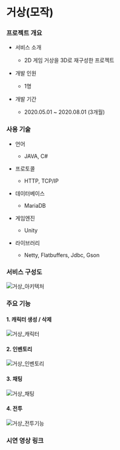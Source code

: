 # 거상(모작)

### 프로젝트 개요

- 서비스 소개
	- 2D 게임 거상을 3D로 재구성한 프로젝트


- 개발 인원
	- 1명

- 개발 기간
	- 2020.05.01 ~ 2020.08.01 (3개월)


### 사용 기술
- 언어
	- JAVA, C#

- 프로토콜
	- HTTP, TCP/IP

- 데이터베이스
	- MariaDB

- 게임엔진
	- Unity

- 라이브러리
	- Netty, Flatbuffers, Jdbc, Gson


### 서비스 구성도

![거상_아키텍처](https://user-images.githubusercontent.com/24368929/138806183-ca70cd42-c6b8-4696-b64a-b46aaec30d6c.PNG)


### 주요 기능
#### 1. 캐릭터 생성 / 삭제

![거상_캐릭터](https://user-images.githubusercontent.com/24368929/138806107-a79355b4-0662-4bda-8a5d-dd6cb7217650.PNG)

#### 2. 인벤토리

![거상_인벤토리](https://user-images.githubusercontent.com/24368929/138806122-1858d7a2-1f85-400a-bf81-8ad2e101d00f.PNG)

#### 3. 채팅

![거상_채팅](https://user-images.githubusercontent.com/24368929/138806135-0013a735-bedb-4550-b0ac-594f2bc8e3c1.PNG)

#### 4. 전투

![거상_전투기능](https://user-images.githubusercontent.com/24368929/138806143-4b33ada2-4843-4410-8757-8724fb51c7df.PNG)

### 시연 영상 링크

